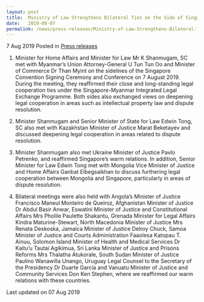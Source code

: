```yaml
---
layout: post
title:  Ministry of Law Strengthens Bilateral Ties on the Side of Singapore Convention Signing Ceremony and Conference
date:   2019-08-07
permalink: /news/press-releases/Ministry-of-Law-Strengthens-Bilateral-Ties-on-the-Side-of-Singapore-Convention-Signing-Ceremony-and-Conference-7
---
```



7 Aug 2019 Posted in [Press releases](/news/press-releases) 

1. Minister for Home Affairs and Minister for Law Mr K Shanmugam, SC met with Myanmar’s Union Attorney-General U Tun Tun Oo and Minister of Commerce Dr Than Myint on the sidelines of the Singapore Convention Signing Ceremony and Conference on 7 August 2019. During the meeting, they reaffirmed their close and long-standing legal cooperation ties under the Singapore-Myanmar Integrated Legal Exchange Programme.  Both sides also exchanged views on deepening legal cooperation in areas such as intellectual property law and dispute resolution.
 
2. Minister Shanmugam and Senior Minister of State for Law Edwin Tong, SC also met with Kazakhstan Minister of Justice Marat Beketayev and discussed deepening legal cooperation in areas related to dispute resolution.
 
3. Minister Shanmugam also met Ukraine Minister of Justice Pavlo Petrenko, and reaffirmed Singapore’s warm relations. In addition, Senior Minister for Law Edwin Tong met with Mongolia Vice Minister of Justice and Home Affairs Ganbat Elbegsaikhan to discuss furthering legal cooperation between Mongolia and Singapore, particularly in areas of dispute resolution.
 
4. Bilateral meetings were also held with Angola’s Minister of Justice Francisco Maneul Monteiro de Queiroz, Afghanistan Minister of Justice Dr Abdul Basir Anwar, Eswatini Minister of Justice and Constitutional Affairs Mrs Pholile Paulette Shakantu, Grenada Minister for Legal Affairs Kindra Maturine-Stewart, North Macedonia Minister of Justice Mrs Renata Deskoska, Jamaica Minister of Justice Delroy Chuck, Samoa Minister of Justice and Courts Administration Faaolesa Katopau T. Ainuu, Solomon Island Minister of Health and Medical Services Dr Kaitu’u Tautai Agikimua, Sri Lanka Minister of Justice and Prisons Reforms Mrs Thalatha Atukorale, South Sudan Minister of Justice Paulino Wanawilla Unango, Uruguay Legal Counsel to the Secretary of the Presidency Dr Duarte García and Vanuatu Minister of Justice and Community Services Don Ken Stephen, where we reaffirmed our warm relations with these countries. 







<p class="right-side-updated">Last updated on 07 Aug 2019</p> 
